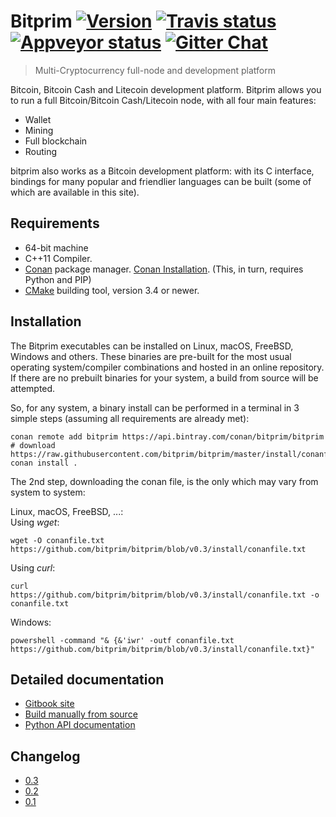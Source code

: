# Bitprim <a target="_blank" href="http://semver.org">![Version][badge.version]</a> <a target="_blank" href="https://travis-ci.org/bitprim/bitprim">![Travis status][badge.Travis]</a> <a target="_blank" href="https://ci.appveyor.com/project/bitprim/bitprim">![Appveyor status][badge.Appveyor]</a> <a target="_blank" href="https://gitter.im/bitprim/Lobby">![Gitter Chat][badge.Gitter]</a>

> Multi-Cryptocurrency full-node and development platform

Bitcoin, Bitcoin Cash and Litecoin development platform.
Bitprim allows you to run a full Bitcoin/Bitcoin Cash/Litecoin node,
with all four main features:
  * Wallet
  * Mining
  * Full blockchain
  * Routing

bitprim also works as a Bitcoin development platform: with its C interface,
bindings for many popular and friendlier languages can be built (some of which are available in this
site).

## Requirements

- 64-bit machine
- C++11 Compiler.
- [Conan](https://www.conan.io/) package manager. [Conan Installation](http://docs.conan.io/en/latest/installation.html#install-with-pip-recommended). (This, in turn, requires Python and PIP)
- [CMake](https://cmake.org/) building tool, version 3.4 or newer.

## Installation

The Bitprim executables can be installed on Linux, macOS, FreeBSD, Windows and others. These binaries are pre-built for the most usual operating system/compiler combinations and hosted in an online repository. If there are no prebuilt binaries for your system, a build from source will be attempted.

So, for any system, a binary install can be performed in a terminal in 3 simple steps (assuming all requirements are already met):

```
conan remote add bitprim https://api.bintray.com/conan/bitprim/bitprim
# download https://raw.githubusercontent.com/bitprim/bitprim/master/install/conanfile.txt
conan install .
```
 The 2nd step, downloading the conan file, is the only which may vary from system to system:
 
 Linux, macOS, FreeBSD, ...:  
  Using _wget_:
 
 ```
 wget -O conanfile.txt https://github.com/bitprim/bitprim/blob/v0.3/install/conanfile.txt
 ```
 
  Using _curl_:
 ```
 curl https://github.com/bitprim/bitprim/blob/v0.3/install/conanfile.txt -o conanfile.txt
 ```
 
 Windows:
 ```
 powershell -command "& {&'iwr' -outf conanfile.txt https://github.com/bitprim/bitprim/blob/v0.3/install/conanfile.txt}"
 ```

## Detailed documentation

* [Gitbook site](https://www.bitprim.org/)
* [Build manually from source](https://www.bitprim.org/installation.html)
* [Python API documentation](https://www.bitprim.org/python-interface/details.html)

## Changelog

* [0.3](https://github.com/bitprim/bitprim/blob/master/doc/release-notes/release-notes-0.3.md)
* [0.2](https://github.com/bitprim/bitprim/blob/master/doc/release-notes/release-notes-0.2.md)
* [0.1](https://github.com/bitprim/bitprim/blob/master/doc/release-notes/release-notes-0.1.md)


<!-- Links -->
[badge.Appveyor]: https://ci.appveyor.com/api/projects/status/github/bitprim/bitprim?svg=true&branch=dev
[badge.Gitter]: https://img.shields.io/badge/gitter-join%20chat-blue.svg
[badge.Travis]: https://travis-ci.org/bitprim/bitprim.svg?branch=master
[badge.version]: https://badge.fury.io/gh/bitprim%2Fbitprim.svg
